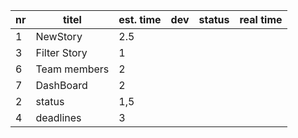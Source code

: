 nr      | titel                       | est. time | dev        | status | real time |
--------|-----------------------------|-----------|------------|--------|-----------|  
 1      |       NewStory              |    2.5    |            |        |           |
 3      | Filter Story                |    1      |            |        |           |
 6      |  Team members               |    2      |            |        |           |
 7      | DashBoard                   |    2      |            |        |           |
 2      |     status                  |    1,5    |            |        |           |
 4      |      deadlines              |    3      |            |        |           |